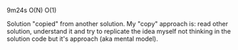 9m24s
O(N)
O(1)

Solution "copied" from another solution. My "copy" approach is: read other solution, understand it and try to replicate the idea myself not thinking in the solution code but it's approach (aka mental model).
